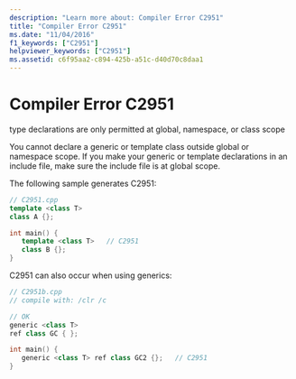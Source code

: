 ```yaml
---
description: "Learn more about: Compiler Error C2951"
title: "Compiler Error C2951"
ms.date: "11/04/2016"
f1_keywords: ["C2951"]
helpviewer_keywords: ["C2951"]
ms.assetid: c6f95aa2-c894-425b-a51c-d40d70c8daa1
---
```

# Compiler Error C2951

type declarations are only permitted at global, namespace, or class scope

You cannot declare a generic or template class outside global or namespace scope. If you make your generic or template declarations in an include file, make sure the include file is at global scope.

The following sample generates C2951:

```cpp
// C2951.cpp
template <class T>
class A {};

int main() {
   template <class T>   // C2951
   class B {};
}
```

C2951 can also occur when using generics:

```cpp
// C2951b.cpp
// compile with: /clr /c

// OK
generic <class T>
ref class GC { };

int main() {
   generic <class T> ref class GC2 {};   // C2951
}
```

